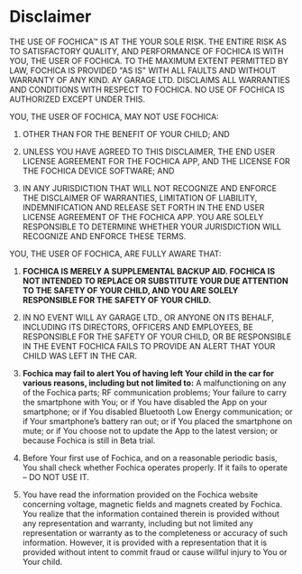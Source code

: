 # Disclaimer

THE USE OF FOCHICA™ IS AT THE YOUR SOLE RISK. THE ENTIRE RISK AS TO SATISFACTORY QUALITY, AND PERFORMANCE OF FOCHICA IS WITH YOU, THE USER OF FOCHICA. TO THE MAXIMUM EXTENT PERMITTED BY LAW, FOCHICA IS PROVIDED "AS IS" WITH ALL FAULTS AND WITHOUT WARRANTY OF ANY KIND. AY GARAGE LTD. DISCLAIMS ALL WARRANTIES AND CONDITIONS WITH RESPECT TO FOCHICA. NO USE OF FOCHICA IS AUTHORIZED EXCEPT UNDER THIS.

YOU, THE USER OF FOCHICA, MAY NOT USE FOCHICA:
1.	OTHER THAN FOR THE BENEFIT OF YOUR CHILD; AND

2.	UNLESS YOU HAVE AGREED TO THIS DISCLAIMER, THE END USER LICENSE AGREEMENT FOR THE FOCHICA APP, AND THE LICENSE FOR THE FOCHICA DEVICE SOFTWARE; AND 

3.	IN ANY JURISDICTION THAT WILL NOT RECOGNIZE AND ENFORCE THE DISCLAIMER OF WARRANTIES, LIMITATION OF LIABILITY, INDEMNIFICATION AND RELEASE SET FORTH IN THE END USER LICENSE AGREEMENT OF THE FOCHICA APP. YOU ARE SOLELY RESPONSIBLE TO DETERMINE WHETHER YOUR JURISDICTION WILL RECOGNIZE AND ENFORCE THESE TERMS.

YOU, THE USER OF FOCHICA, ARE FULLY AWARE THAT:

1.	**FOCHICA IS MERELY A SUPPLEMENTAL BACKUP AID. FOCHICA IS NOT INTENDED TO REPLACE OR SUBSTITUTE YOUR DUE ATTENTION TO THE SAFETY OF YOUR CHILD, AND YOU ARE SOLELY RESPONSIBLE FOR THE SAFETY OF YOUR CHILD.**

2.	IN NO EVENT WILL AY GARAGE LTD., OR ANYONE ON ITS BEHALF, INCLUDING ITS DIRECTORS, OFFICERS AND EMPLOYEES, BE RESPONSIBLE FOR THE SAFETY OF YOUR CHILD, OR BE RESPONSIBLE IN THE EVENT FOCHICA FAILS TO PROVIDE AN ALERT THAT YOUR CHILD WAS LEFT IN THE CAR.

3.	**Fochica may fail to alert You of having left Your child in the car for various reasons, including but not limited to:** A malfunctioning on any of the Fochica parts; RF communication problems; Your failure to carry the smartphone with You; or if You have disabled the App on your smartphone; or if You disabled Bluetooth Low Energy communication; or if Your smartphone’s battery ran out; or if You placed the smartphone on mute; or if You choose not to update the App to the latest version; or because Fochica is still in Beta trial.

4.	Before Your first use of Fochica, and on a reasonable periodic basis, You shall check whether Fochica operates properly. If it fails to operate – DO NOT USE IT.

5.	You have read the information provided on the Fochica website concerning voltage, magnetic fields and magnets created by Fochica. You realize that the information contained therein is provided without any representation and warranty, including but not limited any representation or warranty as to the completeness or accuracy of such information. However, it is provided with a representation that it is provided without intent to commit fraud or cause willful injury to You or Your child.
